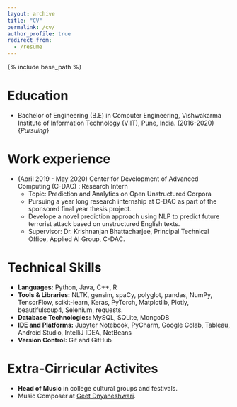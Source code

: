 ```yaml
---
layout: archive
title: "CV"
permalink: /cv/
author_profile: true
redirect_from:
  - /resume
---
```


{% include base_path %}

Education
======
* Bachelor of Engineering (B.E) in Computer Engineering, Vishwakarma Institute of Information Technology (VIIT),
  Pune, India. (2016-2020)  {<i>Pursuing</i>}

Work experience
======
* (April 2019 - May 2020) Center for Development of Advanced Computing (C-DAC) : Research Intern
  * Topic: Prediction and Analytics on Open Unstructured Corpora
  * Pursuing a year long research internship at C-DAC as part of the sponsored final year thesis project.
  * Develope a novel prediction approach using NLP to predict future terrorist attack based on unstructured English texts.
  * Supervisor: Dr. Krishnanjan Bhattacharjee, Principal Technical Office, Applied AI Group, C-DAC.

Technical Skills
======
* <strong>Languages:</strong> Python, Java, C++, R
* <strong>Tools & Libraries:</strong> NLTK, gensim, spaCy, polyglot, pandas, NumPy, TensorFlow, scikit-learn, Keras, PyTorch, 		  Matplotlib, Plotly, beautifulsoup4, Selenium, requests. 
* <strong>Database Technologies:</strong> MySQL, SQLite, MongoDB 
* <strong>IDE and Platforms:</strong>  Jupyter Notebook, PyCharm, Google Colab, Tableau, Android Studio, IntelliJ IDEA, NetBeans 
* <strong>Version Control:</strong> Git and GitHub 

Extra-Cirricular Activites
======
* <strong>Head of Music</strong> in college cultural groups and festivals.
* <storng>Music Composer</strong> at <a href="https://sites.google.com/view/geetdnyaneshwari">Geet Dnyaneshwari</a>.
 
